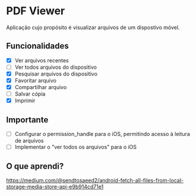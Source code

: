 # PDF Viewer
Aplicação cujo propósito é visualizar arquivos de um dispostivo móvel.

## Funcionalidades
- [x] Ver arquivos recentes
- [ ] Ver todos arquivos do dispositivo
- [x] Pesquisar arquivos do dispositivo
- [x] Favoritar arquivo
- [x] Compartilhar arquivo
- [ ] Salvar cópia
- [x] Imprimir

## Importante
- [ ] Configurar o permission_handle para o iOS, permitindo acesso à leitura de arquivos
- [ ] Implementar o "ver todos os arquivos" para o iOS

## O que aprendi?
https://medium.com/@sendtosaeed2/android-fetch-all-files-from-local-storage-media-store-api-e9b914cd71e1